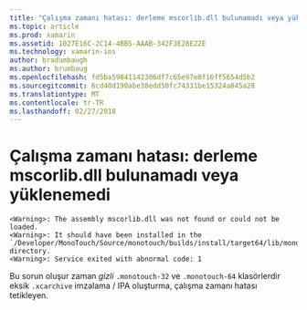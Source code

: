 ```yaml
---
title: "Çalışma zamanı hatası: derleme mscorlib.dll bulunamadı veya yüklenemedi"
ms.topic: article
ms.prod: xamarin
ms.assetid: 1027E16C-2C14-4BB5-AAAB-342F3E28E22E
ms.technology: xamarin-ios
author: bradumbaugh
ms.author: brumbaug
ms.openlocfilehash: fd5ba59841142306df7c65e97e0f16ff5654d5b2
ms.sourcegitcommit: 6cd40d190abe38edd50fc74331be15324a845a28
ms.translationtype: MT
ms.contentlocale: tr-TR
ms.lasthandoff: 02/27/2018
---
```

# <a name="runtime-error-the-assembly-mscorlibdll-was-not-found-or-could-not-be-loaded"></a>Çalışma zamanı hatası: derleme mscorlib.dll bulunamadı veya yüklenemedi

```
<Warning>: The assembly mscorlib.dll was not found or could not be loaded.
<Warning>: It should have been installed in the `/Developer/MonoTouch/Source/monotouch/builds/install/target64/lib/mono/2.0/mscorlib.dll' directory.
<Warning>: Service exited with abnormal code: 1
```

Bu sorun oluşur zaman *gizli* `.monotouch-32` ve `.monotouch-64` klasörlerdir eksik `.xcarchive` imzalama / IPA oluşturma, çalışma zamanı hatası tetikleyen.

